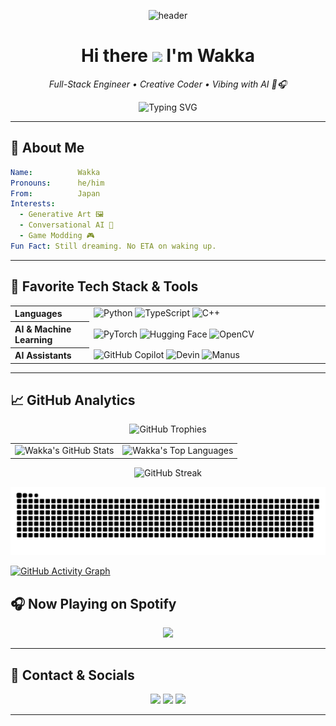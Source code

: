 <!-- ====== HEADER BANNER ====== -->
<p align="center">
  <img src="https://raw.githubusercontent.com/wakka810/wakka810/main/assets/header.gif" alt="header" />
</p>

<h1 align="center">
  Hi there 
  <img src="https://media.giphy.com/media/hvRJCLFzcasrR4ia7z/giphy.gif" width="32">
  I'm <strong>Wakka</strong>
</h1>
<p align="center">
  <em>Full-Stack Engineer • Creative Coder • Vibing with AI 🤖🎧</em>
</p>

<p align="center">
  <img src="https://readme-typing-svg.demolab.com?font=Fira+Code&weight=700&size=24&pause=1000&color=00F5A0&center=true&vCenter=true&width=435&height=45&lines=Welcome+to+my+GitHub;I+build+cool+things;I+train+models;I+love+open+source" alt="Typing SVG" />
</p>

---

## 🚀 About Me

```yaml
Name:          Wakka
Pronouns:      he/him
From:          Japan
Interests:
  - Generative Art 🖼️
  - Conversational AI 🤖
  - Game Modding 🎮
Fun Fact: Still dreaming. No ETA on waking up.
```

---

## 🧰 Favorite Tech Stack & Tools

<table border="0" cellpadding="10" cellspacing="0" width="100%">
  <tr>
    <th align="left" width="25%">Languages</th>
    <td>
      <img src="https://img.shields.io/badge/Python-3776AB?style=for-the-badge&logo=python&logoColor=white" alt="Python"/>
      <img src="https://img.shields.io/badge/TypeScript-3178C6?style=for-the-badge&logo=typescript&logoColor=white" alt="TypeScript"/>
      <img src="https://img.shields.io/badge/C%2B%2B-00599C?style=for-the-badge&logo=c%2B%2B&logoColor=white" alt="C++"/>
    </td>
  </tr>
  <tr>
    <th align="left">AI & Machine Learning</th>
    <td>
      <img src="https://img.shields.io/badge/PyTorch-EE4C2C?style=for-the-badge&logo=pytorch&logoColor=white" alt="PyTorch"/>
      <img src="https://img.shields.io/badge/Hugging%20Face-FFBF00?style=for-the-badge&logo=huggingface&logoColor=white" alt="Hugging Face"/>
      <img src="https://img.shields.io/badge/OpenCV-5C3EE8?style=for-the-badge&logo=opencv&logoColor=white" alt="OpenCV"/>
    </td>
  </tr>
  <tr>
    <th align="left">AI Assistants</th>
    <td>
      <img src="https://img.shields.io/badge/Copilot-6E5494?style=for-the-badge&logo=github&logoColor=white" alt="GitHub Copilot"/>
      <img src="https://img.shields.io/badge/Devin-AI%20Engineer-242938?style=for-the-badge&logo=openai&logoColor=white" alt="Devin"/>
      <img src="https://img.shields.io/badge/Manus-General%20AI-FF4E00?style=for-the-badge&logo=ai&logoColor=white" alt="Manus"/>
    </td>
  </tr>
</table>

---

## 📈 GitHub Analytics

<p align="center">
  <img src="https://github-profile-trophy.vercel.app/?username=wakka810&theme=dracula&column=8&margin-w=5&margin-h=5" alt="GitHub Trophies" />
</p>

<div align="center">
  <table>
    <tr>
      <td>
        <img src="https://github-readme-stats.vercel.app/api?username=wakka810&show_icons=true&theme=tokyonight&include_all_commits=true&count_private=true&hide=issues" alt="Wakka's GitHub Stats"/>
      </td>
      <td>
        <img src="https://github-readme-stats.vercel.app/api/top-langs/?username=wakka810&theme=tokyonight&langs_count=10&hide=html,css" alt="Wakka's Top Languages"/>
      </td>
    </tr>
  </table>
</div>

<p align="center">
  <img src="https://github-readme-streak-stats.herokuapp.com/?user=wakka810&theme=tokyonight" alt="GitHub Streak" />
</p>

<picture>
  <source media="(prefers-color-scheme: dark)" srcset="https://raw.githubusercontent.com/wakka810/wakka810/refs/heads/main/img/snake-dark.svg">
  <source media="(prefers-color-scheme: light)" srcset="https://raw.githubusercontent.com/wakka810/wakka810/refs/heads/main/img/snake.svg">
  <img alt="github contribution grid snake animation" src="https://raw.githubusercontent.com/wakka810/wakka810/refs/heads/main/img/snake.svg">
</picture>

[![GitHub Activity Graph](https://github-readme-activity-graph.vercel.app/graph?username=wakka810&theme=react-dark&area=true&hide_border=true)](https://github.com/wakka810)

<!--
---
## ✍️ Latest Blog Posts
-->
<!-- BLOG-POST-LIST:START -->
<!-- BLOG-POST-LIST:END -->
<!--
---
-->

## 🎧 Now Playing on Spotify
<p align="center">
  <img src="https://spotify-github-profile.kittinanx.com/api/view?uid=31hhiwuvhpqyjudv3np354hjhymi&cover_image=true&theme=default&show_offline=false&background_color=121212&interchange=false" />
</p>

---

## 🤝 Contact & Socials
<p align="center">
  <a href="mailto:wakka810p@gmail.com"><img src="https://img.shields.io/badge/Email-EA4335?style=for-the-badge&logo=gmail&logoColor=white"></a>
  <a href="https://twitter.com/wakka810p"><img src="https://img.shields.io/badge/Twitter-1DA1F2?style=for-the-badge&logo=twitter&logoColor=white"></a>
  <a href="#"><img src="https://img.shields.io/badge/Discord-810i-7289DA?style=for-the-badge&logo=discord&logoColor=white"></a>
</p>

  <!-- <a href="https://linkedin.com/in/yourhandle"><img src="https://img.shields.io/badge/LinkedIn-0077B5?style=for-the-badge&logo=linkedin&logoColor=white"></a> -->
</p>

---
<!--
<p align="center">
  <img src="https://raw.githubusercontent.com/wakka810/wakka810/main/assets/footer.gif" alt="footer" />
</p>
-->
